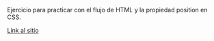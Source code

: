 Ejercicio para practicar con el flujo de HTML y la propiedad position en CSS.

[Link al sitio](https://dbsantiago.github.io/Codecademy/FrontEndEngineer/16-surveyPage/index.html)